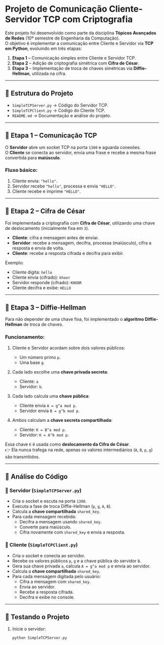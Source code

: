 # Projeto de Comunicação Cliente-Servidor TCP com Criptografia

Este projeto foi desenvolvido como parte da disciplina **Tópicos Avançados de Redes** (10º semestre de Engenharia da Computação).  
O objetivo é implementar a comunicação entre Cliente e Servidor via **TCP em Python**, evoluindo em três etapas:

1. **Etapa 1** – Comunicação simples entre Cliente e Servidor TCP.  
2. **Etapa 2** – Adição de criptografia simétrica com **Cifra de César**.  
3. **Etapa 3** – Implementação de troca de chaves simétricas via **Diffie-Hellman**, utilizada na cifra.

---

## 🚀 Estrutura do Projeto

- `SimpleTCPServer.py` → Código do Servidor TCP.  
- `SimpleTCPClient.py` → Código do Cliente TCP.  
- `README.md` → Documentação e análise do projeto.  

---

## 📌 Etapa 1 – Comunicação TCP

O **Servidor** abre um socket TCP na porta `1300` e aguarda conexões.  
O **Cliente** se conecta ao servidor, envia uma frase e recebe a mesma frase convertida para **maiúsculo**.

### Fluxo básico:
1. Cliente envia: `"hello"`.  
2. Servidor recebe `"hello"`, processa e envia `"HELLO"`.  
3. Cliente recebe e imprime `"HELLO"`.

---

## 🔐 Etapa 2 – Cifra de César

Foi implementada a criptografia com **Cifra de César**, utilizando uma chave de deslocamento (inicialmente fixa em `3`).

- **Cliente**: cifra a mensagem antes de enviar.  
- **Servidor**: recebe a mensagem, decifra, processa (maiúsculo), cifra a resposta e envia de volta.  
- **Cliente**: recebe a resposta cifrada e decifra para exibir.

Exemplo:  

- Cliente digita: `hello`  
- Cliente envia (cifrado): `khoor`  
- Servidor responde (cifrado): `KHOOR`  
- Cliente decifra e exibe: `HELLO`  

---

## 🔑 Etapa 3 – Diffie-Hellman

Para não depender de uma chave fixa, foi implementado o **algoritmo Diffie-Hellman** de troca de chaves.  

### Funcionamento:
1. Cliente e Servidor acordam sobre dois valores públicos:  
   - Um número primo `p`.  
   - Uma base `g`.  

2. Cada lado escolhe uma **chave privada secreta**:  
   - Cliente: `a`  
   - Servidor: `b`.  

3. Cada lado calcula uma **chave pública**:  
   - Cliente envia `A = g^a mod p`.  
   - Servidor envia `B = g^b mod p`.  

4. Ambos calculam a **chave secreta compartilhada**:  
   - Cliente: `K = B^a mod p`.  
   - Servidor: `K = A^b mod p`.  

Essa chave `K` é usada como **deslocamento da Cifra de César**.  
👉 Ela nunca trafega na rede, apenas os valores intermediários (`A`, `B`, `p`, `g`) são transmitidos.

---

## 📂 Análise do Código

### 🔸 Servidor (`SimpleTCPServer.py`)
- Cria o socket e escuta na porta `1300`.  
- Executa a fase de troca Diffie-Hellman (`p`, `g`, `A`, `B`).  
- Calcula a **chave compartilhada** `shared_key`.  
- Para cada mensagem recebida:  
  - Decifra a mensagem usando `shared_key`.  
  - Converte para maiúsculo.  
  - Cifra novamente com `shared_key` e envia a resposta.  

### 🔸 Cliente (`SimpleTCPClient.py`)
- Cria o socket e conecta ao servidor.  
- Recebe os valores públicos `p`, `g` e a chave pública do servidor `B`.  
- Gera sua chave privada `a`, calcula `A = g^a mod p` e envia ao servidor.  
- Calcula a **chave compartilhada** `shared_key`.  
- Para cada mensagem digitada pelo usuário:  
  - Cifra a mensagem com `shared_key`.  
  - Envia ao servidor.  
  - Recebe a resposta cifrada.  
  - Decifra e exibe no console.  

---

## 🧪 Testando o Projeto

1. Inicie o servidor:  
   ```bash
   python SimpleTCPServer.py